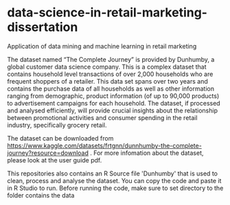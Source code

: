 # data-science-in-retail-marketing-dissertation
Application of data mining and machine learning in retail marketing

The dataset named “The Complete Journey” is provided by Dunhumby, a global customer data science company. 
This is a complex dataset that contains household level transactions of over 2,000 households who are frequent shoppers of a retailer. 
This data set spans over two years and contains the purchase data of all households as well as other information ranging from demographic, product information (of up to 90,000 products) to advertisement campaigns for each household. 
The dataset, if processed and analysed efficiently, will provide crucial insights about the relationship between promotional activities and consumer spending in the retail industry, specifically grocery retail.

The dataset can be downloaded from https://www.kaggle.com/datasets/frtgnn/dunnhumby-the-complete-journey?resource=download .
For more infomation about the dataset, please look at the user guide pdf.

This repositories also contains an R Source file 'Dunhumby' that is used to clean, process and analyse the dataset. You can copy the code and paste it in R Studio to run. 
Before running the code, make sure to set directory to the folder contains the data
